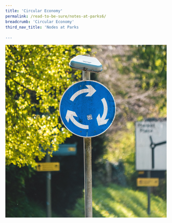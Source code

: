 ```yaml
---
title: 'Circular Economy'
permalink: /read-to-be-sure/notes-at-parks6/
breadcrumb: 'Circular Economy'
third_nav_title: 'Nodes at Parks

---
```


![](../images/nodes-at-parks-10-min.jpg)
